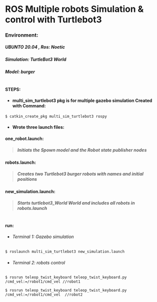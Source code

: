 # ROS Multiple robots Simulation & control with Turtlebot3
  ### Environment: 
  ##### UBUNTO 20.04 , Ros: Noetic
  ##### Simulation: TurtleBot3 World 
  ##### Model: burger
 #
#### STEPS:

- #### multi_sim_turtlebot3 pkg is for multiple gazebo simulation Created with Command:
````
$ catkin_create_pkg multi_sim_turtlebot3 rospy 
````
- #### Wrote three launch files:
#### one_robot.launch:
> #####  **Initiats the Spown model and the Robot state publisher nodes**
#### robots.launch:
> ##### **Creates two Turtlebot3 burger robots with names and initial positions**
#### new_simulation.launch:
> #####  **Starts turtlebot3_World World and includes all robots in robots.launch**

#
 #### run: 
- ###### Terminal 1: Gazebo simulation
````
$ roslaunch multi_sim_turtlebot3 new_simulation.launch
````
- ###### Terminal 2: robots control
````
$ rosrun teleop_twist_keyboard teleop_twist_keyboard.py /cmd_vel:=/robot1/cmd_vel //robot1

$ rosrun teleop_twist_keyboard teleop_twist_keyboard.py /cmd_vel:=/robot1/cmd_vel  //robot2
````


  
